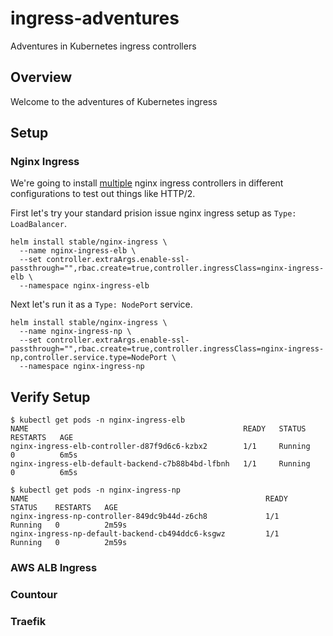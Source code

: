 # ingress-adventures

Adventures in Kubernetes ingress controllers

## Overview

Welcome to the adventures of Kubernetes ingress

## Setup

### Nginx Ingress

We're going to install [multiple](https://kubernetes.github.io/ingress-nginx/user-guide/multiple-ingress/#multiple-ingress-nginx-controllers) nginx ingress controllers in different configurations to test out things like HTTP/2.

First let's try your standard prision issue nginx ingress setup as `Type: LoadBalancer`.

```
helm install stable/nginx-ingress \
  --name nginx-ingress-elb \
  --set controller.extraArgs.enable-ssl-passthrough="",rbac.create=true,controller.ingressClass=nginx-ingress-elb \
  --namespace nginx-ingress-elb
```

Next let's run it as a `Type: NodePort` service.

```
helm install stable/nginx-ingress \
  --name nginx-ingress-np \
  --set controller.extraArgs.enable-ssl-passthrough="",rbac.create=true,controller.ingressClass=nginx-ingress-np,controller.service.type=NodePort \
  --namespace nginx-ingress-np
```

## Verify Setup

```
$ kubectl get pods -n nginx-ingress-elb
NAME                                                READY   STATUS    RESTARTS   AGE
nginx-ingress-elb-controller-d87f9d6c6-kzbx2        1/1     Running   0          6m5s
nginx-ingress-elb-default-backend-c7b88b4bd-lfbnh   1/1     Running   0          6m5s
```

```
$ kubectl get pods -n nginx-ingress-np
NAME                                                     READY   STATUS    RESTARTS   AGE
nginx-ingress-np-controller-849dc9b44d-z6ch8             1/1     Running   0          2m59s
nginx-ingress-np-default-backend-cb494ddc6-ksgwz         1/1     Running   0          2m59s
```

### AWS ALB Ingress

### Countour

### Traefik
